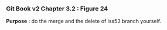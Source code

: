 ### Git Book v2 Chapter 3.2 : Figure 24

**Purpose** : do the merge and the delete of iss53 branch yourself.

